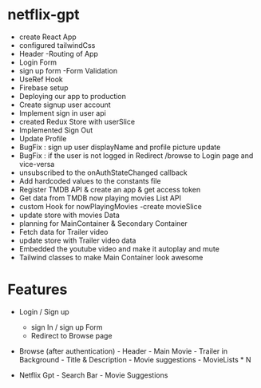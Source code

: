 # netflix-gpt


- create React App
- configured tailwindCss
- Header
-Routing of App
- Login Form
- sign up form
-Form Validation
- UseRef Hook
- Firebase setup
- Deploying our app to production
- Create signup user account
- Implement sign in user api
- created Redux Store with userSlice
- Implemented Sign Out
- Update Profile
- BugFix : sign up user displayName and profile picture update
- BugFix : if the user is not logged in Redirect /browse to Login page and vice-versa
- unsubscribed to the onAuthStateChanged callback
- Add hardcoded values to the constants file
- Register TMDB API & create an app & get access token
- Get data from TMDB now playing movies List API
- custom Hook for nowPlayingMovies
-create movieSlice
- update store with movies Data
- planning for MainContainer & Secondary Container
- Fetch data for Trailer video
- update store with Trailer video data
- Embedded the youtube video and make it autoplay and mute
- Tailwind classes to make Main Container look awesome




# Features
 

 - Login / Sign up
     - sign In / sign up Form 
     - Redirect to Browse page

- Browse (after authentication)
      - Header
      - Main Movie
          - Trailer in Background
          - Title & Description
          - Movie suggestions
               - MovieLists * N

- Netflix Gpt
        - Search Bar
        - Movie Suggestions
